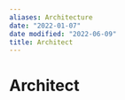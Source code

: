 ```yaml
---
aliases: Architecture
date: "2022-01-07"
date modified: "2022-06-09"
title: Architect
---
```


# Architect
